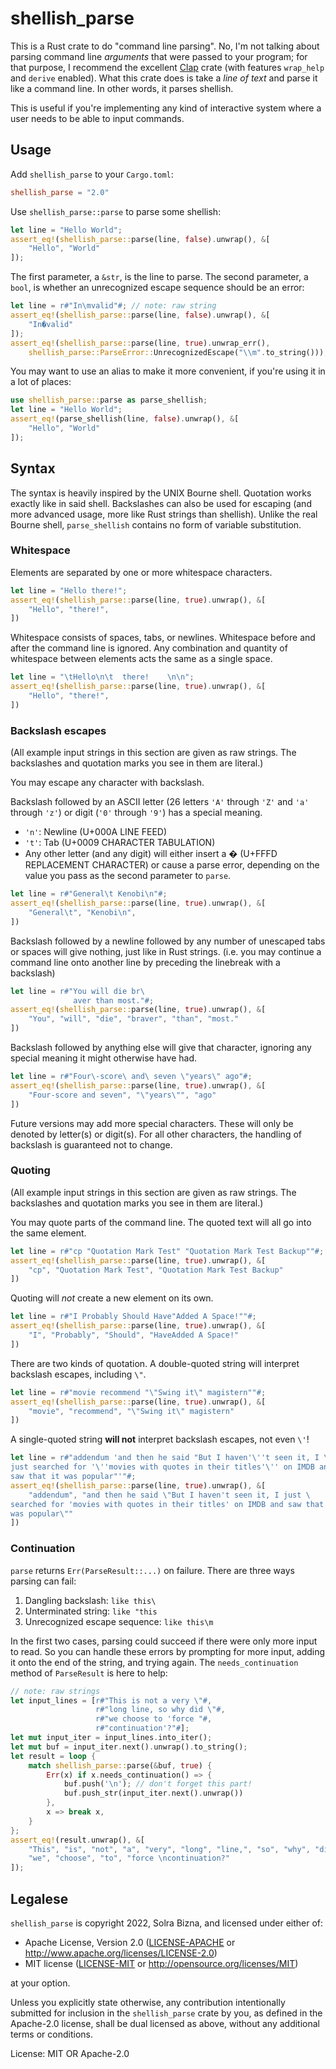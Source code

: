 # shellish_parse

This is a Rust crate to do "command line parsing". No, I'm not talking
about parsing command line *arguments* that were passed to your program;
for that purpose, I recommend the excellent [Clap][1] crate (with features
`wrap_help` and `derive` enabled). What this crate does is take a *line of
text* and parse it like a command line. In other words, it parses shellish.

This is useful if you're implementing any kind of interactive system where
a user needs to be able to input commands.

[1]: https://crates.io/crates/clap

## Usage

Add `shellish_parse` to your `Cargo.toml`:

```toml
shellish_parse = "2.0"
```

Use `shellish_parse::parse` to parse some shellish:

```rust
let line = "Hello World";
assert_eq!(shellish_parse::parse(line, false).unwrap(), &[
    "Hello", "World"
]);
```

The first parameter, a `&str`, is the line to parse. The second parameter,
a `bool`, is whether an unrecognized escape sequence should be an error:

```rust
let line = r#"In\mvalid"#; // note: raw string
assert_eq!(shellish_parse::parse(line, false).unwrap(), &[
    "In�valid"
]);
assert_eq!(shellish_parse::parse(line, true).unwrap_err(),
    shellish_parse::ParseError::UnrecognizedEscape("\\m".to_string()));
```

You may want to use an alias to make it more convenient, if you're using it
in a lot of places:

```rust
use shellish_parse::parse as parse_shellish;
let line = "Hello World";
assert_eq!(parse_shellish(line, false).unwrap(), &[
    "Hello", "World"
]);
```

## Syntax

The syntax is heavily inspired by the UNIX Bourne shell. Quotation works
exactly like in said shell. Backslashes can also be used for escaping (and
more advanced usage, more like Rust strings than shellish). Unlike the real
Bourne shell, `parse_shellish` contains no form of variable substitution.

### Whitespace

Elements are separated by one or more whitespace characters.

```rust
let line = "Hello there!";
assert_eq!(shellish_parse::parse(line, true).unwrap(), &[
    "Hello", "there!",
])
```

Whitespace consists of spaces, tabs, or newlines. Whitespace before and
after the command line is ignored. Any combination and quantity of
whitespace between elements acts the same as a single space.

```rust
let line = "\tHello\n\t  there!    \n\n";
assert_eq!(shellish_parse::parse(line, true).unwrap(), &[
    "Hello", "there!",
])
```

### Backslash escapes

(All example input strings in this section are given as raw strings. The
backslashes and quotation marks you see in them are literal.)

You may escape any character with backslash.

Backslash followed by an ASCII letter (26 letters `'A'` through `'Z'` and
`'a'` through `'z'`) or digit (`'0'` through `'9'`) has a special meaning.

- `'n'`: Newline (U+000A LINE FEED)
- `'t'`: Tab (U+0009 CHARACTER TABULATION)
- Any other letter (and any digit) will either insert a � (U+FFFD
  REPLACEMENT CHARACTER) or cause a parse error, depending on the value you
  pass as the second parameter to `parse`.

```rust
let line = r#"General\t Kenobi\n"#;
assert_eq!(shellish_parse::parse(line, true).unwrap(), &[
    "General\t", "Kenobi\n",
])
```

Backslash followed by a newline followed by any number of unescaped tabs or
spaces will give nothing, just like in Rust strings. (i.e. you may continue
a command line onto another line by preceding the linebreak with a
backslash)

```rust
let line = r#"You will die br\
              aver than most."#;
assert_eq!(shellish_parse::parse(line, true).unwrap(), &[
    "You", "will", "die", "braver", "than", "most."
])
```

Backslash followed by anything else will give that character, ignoring any
special meaning it might otherwise have had.

```rust
let line = r#"Four\-score\ and\ seven \"years\" ago"#;
assert_eq!(shellish_parse::parse(line, true).unwrap(), &[
    "Four-score and seven", "\"years\"", "ago"
])
```

Future versions may add more special characters. These will only be denoted
by letter(s) or digit(s). For all other characters, the handling of
backslash is guaranteed not to change.

### Quoting

(All example input strings in this section are given as raw strings. The
backslashes and quotation marks you see in them are literal.)

You may quote parts of the command line. The quoted text will all go into
the same element.

```rust
let line = r#"cp "Quotation Mark Test" "Quotation Mark Test Backup""#;
assert_eq!(shellish_parse::parse(line, true).unwrap(), &[
    "cp", "Quotation Mark Test", "Quotation Mark Test Backup"
])
```

Quoting will *not* create a new element on its own.

```rust
let line = r#"I Probably Should Have"Added A Space!""#;
assert_eq!(shellish_parse::parse(line, true).unwrap(), &[
    "I", "Probably", "Should", "HaveAdded A Space!"
])
```

There are two kinds of quotation. A double-quoted string will interpret
backslash escapes, including `\"`.

```rust
let line = r#"movie recommend "\"Swing it\" magistern""#;
assert_eq!(shellish_parse::parse(line, true).unwrap(), &[
    "movie", "recommend", "\"Swing it\" magistern"
])
```

A single-quoted string **will not** interpret backslash escapes, not even
`\'`!

```rust
let line = r#"addendum 'and then he said "But I haven'\''t seen it, I \
just searched for '\''movies with quotes in their titles'\'' on IMDB and \
saw that it was popular"'"#;
assert_eq!(shellish_parse::parse(line, true).unwrap(), &[
    "addendum", "and then he said \"But I haven't seen it, I just \
searched for 'movies with quotes in their titles' on IMDB and saw that it \
was popular\""
])
```

### Continuation

`parse` returns `Err(ParseResult::...)` on failure. There are three ways
parsing can fail:

1. Dangling backslash: `like this\`
2. Unterminated string: `like "this`
3. Unrecognized escape sequence: `like this\m`

In the first two cases, parsing could succeed if there were only more input
to read. So you can handle these errors by prompting for more input, adding
it onto the end of the string, and trying again. The `needs_continuation`
method of `ParseResult` is here to help:

```rust
// note: raw strings
let input_lines = [r#"This is not a very \"#,
                   r#"long line, so why did \"#,
                   r#"we choose to 'force "#,
                   r#"continuation'?"#];
let mut input_iter = input_lines.into_iter();
let mut buf = input_iter.next().unwrap().to_string();
let result = loop {
    match shellish_parse::parse(&buf, true) {
        Err(x) if x.needs_continuation() => {
            buf.push('\n'); // don't forget this part!
            buf.push_str(input_iter.next().unwrap())
        },
        x => break x,
    }
};
assert_eq!(result.unwrap(), &[
    "This", "is", "not", "a", "very", "long", "line,", "so", "why", "did",
    "we", "choose", "to", "force \ncontinuation?"
]);
```

## Legalese

`shellish_parse` is copyright 2022, Solra Bizna, and licensed under either
of:

- Apache License, Version 2.0
  ([LICENSE-APACHE](LICENSE-APACHE) or
  <http://www.apache.org/licenses/LICENSE-2.0>)
- MIT license
  ([LICENSE-MIT](LICENSE-MIT) or <http://opensource.org/licenses/MIT>)

at your option.

Unless you explicitly state otherwise, any contribution intentionally
submitted for inclusion in the `shellish_parse` crate by you, as defined
in the Apache-2.0 license, shall be dual licensed as above, without any
additional terms or conditions.

License: MIT OR Apache-2.0
